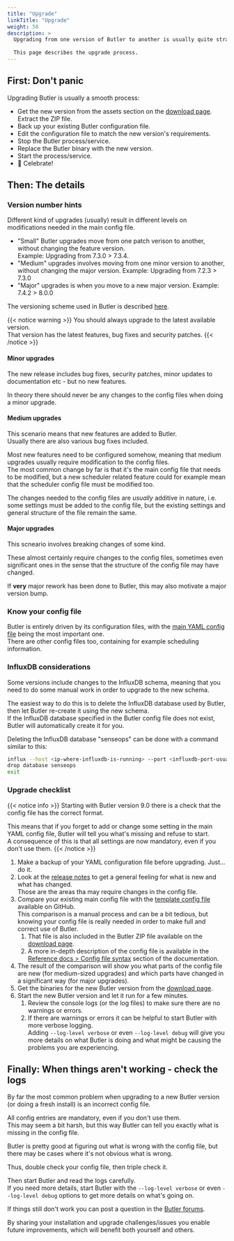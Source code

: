 ```yaml
---
title: "Upgrade"
linkTitle: "Upgrade"
weight: 50
description: >
  Upgrading from one version of Butler to another is usually quite straightforward.  
    
  This page describes the upgrade process. 
---
```


## First: Don't panic

Upgrading Butler is usually a smooth process:

- Get the new version from the assets section on the [download page](https://github.com/ptarmiganlabs/butler/releases). Extract the ZIP file.
- Back up your existing Butler configuration file.
- Edit the configuration file to match the new version's requirements.
- Stop the Butler process/service.
- Replace the Butler binary with the new version.
- Start the process/service.
- 🥳 Celebrate!

## Then: The details

### Version number hints

Different kind of upgrades (usually) result in different levels on modifications needed in the main config file.

- "Small" Butler upgrades move from one patch verison to another, without changing the feature version.  
  Example: Upgrading from 7.3.0 > 7.3.4.
- "Medium" upgrades involves moving from one minor version to another, without changing the major version.
  Example: Upgrading from 7.2.3 > 7.3.0
- "Major" upgrades is when you move to a new major version.
  Example: 7.4.2 > 8.0.0

The versioning scheme used in Butler is described [here](/docs/about/versioning/).

{{< notice warning >}}
You should always upgrade to the latest available version.  
That version has the latest features, bug fixes and security patches.
{{< /notice >}}

#### Minor upgrades

The new release includes bug fixes, security patches, minor updates to documentation etc - but no new features.

In theory there should never be any changes to the config files when doing a minor upgrade.

#### Medium upgrades

This scenario means that new features are added to Butler.  
Usually there are also various bug fixes included.

Most new features need to be configured somehow, meaning that medium upgrades usually require modification to the config files.  
The most common change by far is that it's the main config file that needs to be modified, but a new scheduler related feature could for example mean that the scheduler config file must be modified too.

The changes needed to the config files are *usually* additive in nature, i.e. some settings must be added to the config file, but the existing settings and general structure of the file remain the same.

#### Major upgrades

This scneario involves breaking changes of some kind.

These almost certainly require changes to the config files, sometimes even significant ones in the sense that the structure of the config file may have changed.

If **very** major rework has been done to Butler, this may also motivate a major version bump.

### Know your config file

Butler is entirely driven by its configuration files, with the [main YAML config file](https://github.com/ptarmiganlabs/butler/blob/master/src/config/production_template.yaml) being the most important one.  
There are other config files too, containing for example scheduling information.

### InfluxDB considerations

Some versions include changes to the InfluxDB schema, meaning that you need to do some manual work in order to upgrade to the new schema.

The easiest way to do this is to delete the InfluxDB database used by Butler, then let Butler re-create it using the new schema.  
If the InfluxDB database specified in the Butler config file does not exist, Butler will automatically create it for you.

Deleting the InfluxDB database "senseops" can be done with a command similar to this:

```bash
influx --host <ip-where-influxdb-is-running> --port <influxdb-port-usually-8086>
drop database senseops
exit
```

### Upgrade checklist

{{< notice info >}}
Starting with Butler version 9.0 there is a check that the config file has the correct format.

This means that if you forget to add or change some setting in the main YAML config file, Butler will tell you what's missing and refuse to start.  
A consequence of this is that all settings are now mandatory, even if you don't use them.
{{< /notice >}}

1. Make a backup of your YAML configuration file before upgrading. Just... do it.
2. Look at the [release notes](https://github.com/ptarmiganlabs/butler/releases) to get a general feeling for what is new and what has changed.  
  Those are the areas tha may require changes in the config file. 
1. Compare your existing main config file with the [template config file](https://raw.githubusercontent.com/ptarmiganlabs/butler/master/src/config/production_template.yaml) available on GitHub.  
  This comparison is a manual process and can be a bit tedious, but knowing your config file is really needed in order to make full and correct use of Butler.
   1. That file is also included in the Butler ZIP file available on the [download page](https://github.com/ptarmiganlabs/butler/releases).
   2. A more in-depth description of the config file is available in the [Reference docs > Config file syntax](/docs/reference/config-file/) section of the documentation.
1. The result of the comparison will show you what parts of the config file are new (for medium-sized upgrades) and which parts have changed in a significant way (for major upgrades).
2. Get the binaries for the new Butler version from the [download page](https://github.com/ptarmiganlabs/butler/releases).
3. Start the new Butler version and let it run for a few minutes.
   1. Review the console logs (or the log files) to make sure there are no warnings or errors.
   2. If there are warnings or errors it can be helpful to start Butler with more verbose logging.  
      Adding `--log-level verbose` or even `--log-level debug` will give you more details on what Butler is doing and what might be causing the problems you are experiencing.

## Finally: When things aren't working - check the logs

By far the most common problem when upgrading to a new Butler version (or doing a fresh install) is an incorrect config file.

All config entries are mandatory, even if you don't use them.  
This may seem a bit harsh, but this way Butler can tell you exactly what is missing in the config file.

Butler is pretty good at figuring out what is wrong with the config file, but there may be cases where it's not obvious what is wrong.

Thus, double check your config file, then triple check it. 

Then start Butler and read the logs carefully.  
If you need more details, start Butler with the `--log-level verbose` or even `--log-level debug` options to get more details on what's going on.

If things still don't work you can post a question in the [Butler forums](https://github.com/ptarmiganlabs/butler/discussions/categories/q-a).

By sharing your installation and upgrade challenges/issues you enable future improvements, which will benefit both yourself and others.
